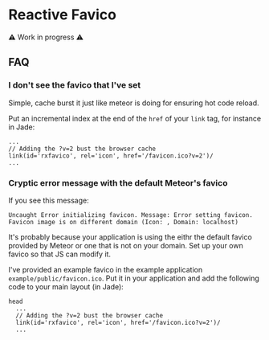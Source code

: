 # Reactive Favico
:warning: Work in progress :warning:

## FAQ
### I don't see the favico that I've set
Simple, cache burst it just like meteor is doing for ensuring hot code reload.

Put an incremental index at the end of the `href` of your `link` tag, for
instance in Jade:
```jade
...
// Adding the ?v=2 bust the browser cache
link(id='rxfavico', rel='icon', href='/favicon.ico?v=2')/
...
```

### Cryptic error message with the default Meteor's favico
If you see this message:
```
Uncaught Error initializing favicon. Message: Error setting favicon. Favicon image is on different domain (Icon: , Domain: localhost)
```
It's probably because your application is using the eithr the default favico provided by Meteor or one that is not on your domain. Set up your own favico so that JS can modify it.

I've provided an example favico in the example application `example/public/favicon.ico`. Put it in your application and add the following code to your main layout (in Jade):
```jade
head
  ...
  // Adding the ?v=2 bust the browser cache
  link(id='rxfavico', rel='icon', href='/favicon.ico?v=2')/
  ...
```
